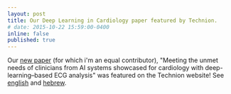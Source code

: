 ```yaml
---
layout: post
title: Our Deep Learning in Cardiology paper featured by Technion.
# date: 2015-10-22 15:59:00-0400
inline: false
published: true
---
```


Our [new paper](https://www.pnas.org/content/118/24/e2020620118) (for which i'm
an equal contributor), "Meeting the unmet needs of clinicians from AI systems
showcased for cardiology with deep-learning–based ECG analysis" was featured on
the Technion website! See [english](https://www.technion.ac.il/en/2021/07/deep-learning-medicine-heart-ai/) and [hebrew](https://www.technion.ac.il/2021/07/%D7%99%D7%A9%D7%A8-%D7%9C%D7%9C%D7%91-%D7%9C%D7%9E%D7%99%D7%93%D7%94-%D7%A2%D7%9E%D7%95%D7%A7%D7%94-%D7%91%D7%A8%D7%A4%D7%95%D7%90%D7%94/).


